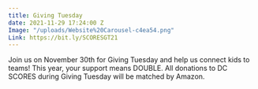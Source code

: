 ```yaml
---
title: Giving Tuesday
date: 2021-11-29 17:24:00 Z
Image: "/uploads/Website%20Carousel-c4ea54.png"
Link: https://bit.ly/SCORESGT21
---
```


Join us on November 30th for Giving Tuesday and help us connect kids to teams! This year, your support means DOUBLE. All donations to DC SCORES during Giving Tuesday will be matched by Amazon.